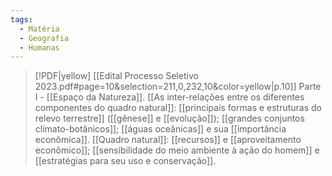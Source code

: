 ```yaml
---
tags:
  - Matéria
  - Geografia
  - Humanas
---
```


> [!PDF|yellow] [[Edital Processo Seletivo 2023.pdf#page=10&selection=211,0,232,10&color=yellow|p.10]] Parte I - [[Espaço da Natureza]].
> [[As inter-relações entre os diferentes componentes do quadro natural]]: [[principais formas e estruturas do relevo terrestre]] ([[gênese]] e [[evolução]]); [[grandes conjuntos clímato-botânicos]]; [[águas oceânicas]] e sua [[importância econômica]]. [[Quadro natural]]: [[recursos]] e [[aproveitamento econômico]]; [[sensibilidade do meio ambiente à ação do homem]] e [[estratégias para seu uso e conservação]].